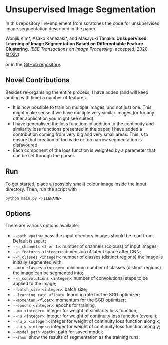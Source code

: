 # Unsupervised Image Segmentation

In this repository I re-implement from scratches the code for unsupervised image segmentation described in the paper

Wonjik Kim\*, Asako Kanezaki\*, and Masayuki Tanaka.
**Unsupervised Learning of Image Segmentation Based on Differentiable Feature Clustering.** 
*IEEE Transactions on Image Processing*, accepted, 2020.
([arXiv](https://arxiv.org/abs/2007.09990))

or in the [GitHub repository](https://github.com/kanezaki/pytorch-unsupervised-segmentation). 

## Novel Contributions

Besides re-organising the entire process, I have added (and will keep adding with time) a number of features. 

- It is now possible to train on multiple images, and not just one. This might make sense if we have multiple very similar images (or for any other application you might see suited). 
- I have generalised the loss function: in addition to the continuity and similarity loss functions presented in the paper, I have added a contribution coming from very big and very small areas. This is to ensure that creation of too wide or too narrow segmentation is disfavoured. 
- Each component of the loss function is weighted by a parameter that can be set through the parser. 

## Run

To get started, place a (possibly small) colour image inside the input directory. Then, run the script with

`python main.py <FILENAME>`

## Options

There are various options available:

- `--path <path>`: pass the input directory images should be read from. Default is `Input`;
- `--n_channels <3 or 1>`: number of channels (colours) of input images;
- `--n_features <integer>`: dimension of latent space after CNN;
- `--n_classes <integer>`: number of classes (distinct regions) the image is initially segmented with;
- `--min_classes <integer>`: minimum number of classes (distinct regions) the image can be segmented into;
- `--n_convolutions <integer>`: number of convolutional steps to be applied to the image;
- `--batch_size <integer>`: batch size;
- `--learning_rate <float>`: learning rate for the SGD optimizer;
- `--momentum <float>`: momentum for the SGD optimizer;
- `--epochs <integer>`: epochs for training;
- `--mu <integer>`: integer for weight of similarity loss function;
- `--nu <integer>`: integer for weight of continuity loss function (overall);
- `--nu_x <integer>`: integer for weight of continuity loss function along x;
- `--nu_y <integer>`: integer for weight of continuity loss function along y;
- `--model_path <path>`: path for saved model;
- `--show`: show the results of segmentation as the training runs.
